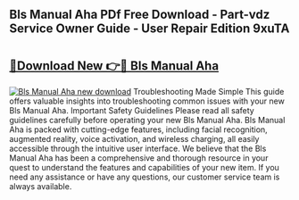 ## Bls Manual Aha PDf Free Download - Part-vdz Service Owner Guide - User Repair Edition 9xuTA

# <h2><a href="http://bc418.oget.top/?id=Bls+Manual+Aha">🔗Download New 👉🔴 Bls Manual Aha</a></h2>

[![Bls Manual Aha new download](https://i.imgur.com/5g1atiW.png)](http://bc418.oget.top/?id=Bls+Manual+Aha)
Troubleshooting Made Simple This guide offers valuable insights into troubleshooting common issues with your new Bls Manual Aha. Important Safety Guidelines Please read all safety guidelines carefully before operating your new Bls Manual Aha. Bls Manual Aha is packed with cutting-edge features, including facial recognition, augmented reality, voice activation, and wireless charging, all easily accessible through the intuitive user interface. We believe that the Bls Manual Aha has been a comprehensive and thorough resource in your quest to understand the features and capabilities of your new item. If you need any assistance or have any questions, our customer service team is always available.
